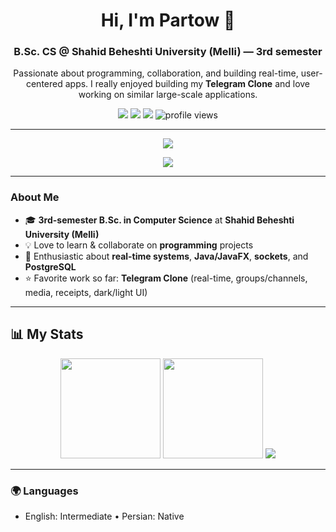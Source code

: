 <!-- Title -->
<h1 align="center">Hi, I'm Partow 👋</h1>
<h3 align="center">B.Sc. CS @ Shahid Beheshti University (Melli) — 3rd semester</h3>

<p align="center">
  Passionate about programming, collaboration, and building real-time, user-centered apps.  
  I really enjoyed building my <b>Telegram Clone</b> and love working on similar large-scale applications.
</p>

<!-- Quick links -->
<p align="center">
  <a href="mailto:roshanipartow@gmail.com"><img src="https://img.shields.io/badge/Email-roshanipartow%40gmail.com-red?logo=gmail"></a>
  <a href="https://linkedin.com/in/partow-roshani"><img src="https://img.shields.io/badge/LinkedIn-Partow%20Roshani-blue?logo=linkedin"></a>
  <a href="https://github.com/PartowRoshani"><img src="https://img.shields.io/badge/GitHub-PartowRoshani-black?logo=github"></a>
  <img src="https://komarev.com/ghpvc/?username=PartowRoshani&style=flat&color=blue" alt="profile views"/>
</p>

---

<!-- Skill icons -->
<p align="center">
  <img src="https://skillicons.dev/icons?i=java,cpp,python,postgres,git,github,idea,vscode,latexline=10" />
</p>

<!-- Progress bar style 'stack' -->
<p align="center">
  <img src="https://github-readme-stats.vercel.app/api/top-langs/?username=PartowRoshani&layout=compact&langs_count=8&theme=tokyonight" />
</p>

---

### About Me
- 🎓 **3rd-semester B.Sc. in Computer Science** at **Shahid Beheshti University (Melli)**
- 💡 Love to learn & collaborate on **programming** projects
- 🚀 Enthusiastic about **real-time systems**, **Java/JavaFX**, **sockets**, and **PostgreSQL**
- ⭐ Favorite work so far: **Telegram Clone** (real-time, groups/channels, media, receipts, dark/light UI)

---



## 📊 My Stats
<div align="center">

<!-- Overall stats -->
<img height="160" src="https://github-readme-stats.vercel.app/api?username=PartowRoshani&show_icons=true&theme=tokyonight&rank_icon=github&hide_border=false" />
<img height="160" src="https://github-readme-streak-stats.herokuapp.com/?user=PartowRoshani&theme=tokyonight&hide_border=false" />

<!-- Activity graph -->
<img src="https://github-readme-activity-graph.vercel.app/graph?username=PartowRoshani&theme=tokyo-night&hide_border=false" />

</div>

---


### 🌍 Languages
- English: Intermediate  • Persian: Native

